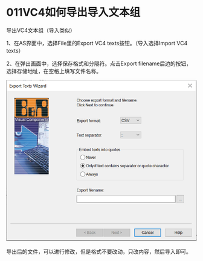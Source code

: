 # 011VC4如何导出导入文本组
导出VC4文本组（导入类似）

1、在AS界面中，选择File里的Export VC4 texts按钮。（导入选择Import VC4 texts）

2、在弹出画面中，选择保存格式和分隔符。点击Export filename后边的按钮，选择存储地址，在空格上填写文件名称。

![Img](./FILES/011VC4如何导出导入文本组.md/img-20220819135748.png)


导出后的文件，可以进行修改，但是格式不要改动，只改内容，然后导入即可。